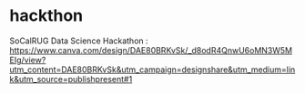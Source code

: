 # hackthon
SoCalRUG Data Science Hackathon
: https://www.canva.com/design/DAE80BRKvSk/_d8odR4QnwU6oMN3W5MEIg/view?utm_content=DAE80BRKvSk&utm_campaign=designshare&utm_medium=link&utm_source=publishpresent#1
